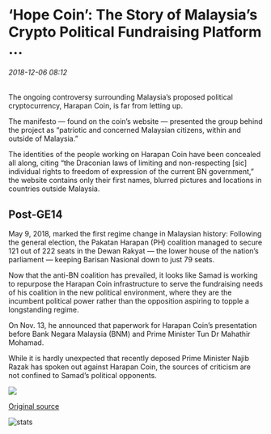 # ‘Hope Coin’: The Story of Malaysia’s Crypto Political Fundraising Platform ...

###### 2018-12-06 08:12

The ongoing controversy surrounding Malaysia’s proposed political cryptocurrency, Harapan Coin, is far from letting up.

The manifesto — found on the coin’s website — presented the group behind the project as “patriotic and concerned Malaysian citizens, within and outside of Malaysia.”

The identities of the people working on Harapan Coin have been concealed all along, citing “the Draconian laws of limiting and non-respecting \[sic\] individual rights to freedom of expression of the current BN government,” the website contains only their first names, blurred pictures and locations in countries outside Malaysia.

## Post-GE14

May 9, 2018, marked the first regime change in Malaysian history: Following the general election, the Pakatan Harapan (PH) coalition managed to secure 121 out of 222 seats in the Dewan Rakyat — the lower house of the nation’s parliament — keeping Barisan Nasional down to just 79 seats.

Now that the anti-BN coalition has prevailed, it looks like Samad is working to repurpose the Harapan Coin infrastructure to serve the fundraising needs of his coalition in the new political environment, where they are the incumbent political power rather than the opposition aspiring to topple a longstanding regime.

On Nov. 13, he announced that paperwork for Harapan Coin’s presentation before Bank Negara Malaysia (BNM) and Prime Minister Tun Dr Mahathir Mohamad.

While it is hardly unexpected that recently deposed Prime Minister Najib Razak has spoken out against Harapan Coin, the sources of criticism are not confined to Samad’s political opponents.

![](https://s3.cointelegraph.com/storage/uploads/view/835d7b7fcfdfc7bdb43cc89ebcbde9cd.png)

[Original source](https://cointelegraph.com/news/hope-coin-the-story-of-malaysias-crypto-political-fundraising-platform)

![stats](https://c.statcounter.com/11760860/0/a89fa40b/1/ "stats")